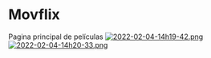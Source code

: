 # Movflix
Pagina principal de películas 
[![2022-02-04-14h19-42.png](https://i.postimg.cc/h4Cxyr7p/2022-02-04-14h19-42.png)](https://postimg.cc/RqHNqwdH)
[![2022-02-04-14h20-33.png](https://i.postimg.cc/TYpbZDVG/2022-02-04-14h20-33.png)](https://postimg.cc/kBPDSDYh)
